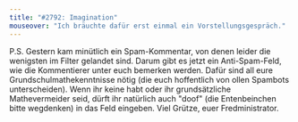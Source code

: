 ```yaml
---
title: "#2792: Imagination"
mouseover: "Ich bräuchte dafür erst einmal ein Vorstellungsgespräch."
---
```


P.S. Gestern kam minütlich ein Spam-Kommentar, von denen leider die wenigsten im Filter gelandet sind. Darum gibt es jetzt ein Anti-Spam-Feld, wie die Kommentierer unter euch bemerken werden. Dafür sind all eure Grundschulmathekenntnisse nötig (die euch hoffentlich von ollen Spambots unterscheiden). Wenn ihr keine habt oder ihr grundsätzliche Mathevermeider seid, dürft ihr natürlich auch "doof" (die Entenbeinchen bitte wegdenken) in das Feld eingeben. Viel Grütze, euer Fredministrator.

